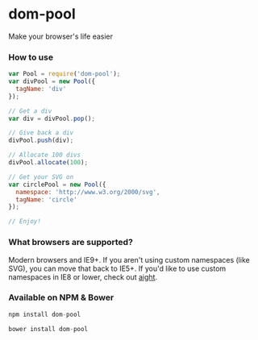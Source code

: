 dom-pool
========

Make your browser's life easier

### How to use
```js
var Pool = require('dom-pool');
var divPool = new Pool({
  tagName: 'div'
});

// Get a div
var div = divPool.pop();

// Give back a div
divPool.push(div);

// Allocate 100 divs
divPool.allocate(100);

// Get your SVG on
var circlePool = new Pool({
  namespace: 'http://www.w3.org/2000/svg',
  tagName: 'circle'
});

// Enjoy!

```

### What browsers are supported?
Modern browsers and IE9+. If you aren't using custom namespaces (like SVG), you can move that back to IE5+. If you'd like to use custom namespaces in IE8 or lower, check out [aight](https://github.com/shawnbot/aight).

### Available on NPM & Bower
```js
npm install dom-pool
```

```js
bower install dom-pool
```
